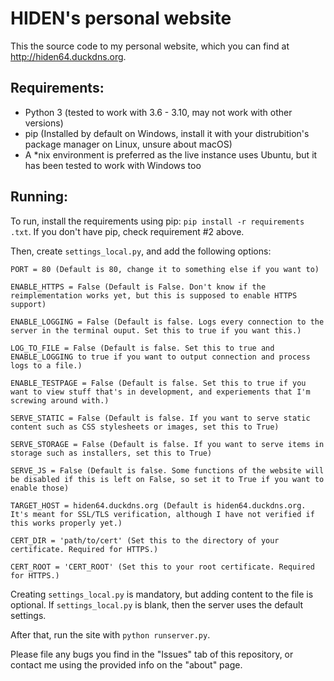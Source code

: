 # HIDEN's personal website
This the source code to my personal website, which you can find at http://hiden64.duckdns.org.


## Requirements:
- Python 3 (tested to work with 3.6 - 3.10, may not work with other versions)
- pip (Installed by default on Windows, install it with your distrubition's package manager on Linux, unsure about macOS)
- A *nix environment is preferred as the live instance uses Ubuntu, but it has been tested to work with Windows too


## Running:
To run, install the requirements using pip: `pip install -r requirements .txt`. If you don't have pip, check requirement #2 above.

Then, create `settings_local.py`, and add the following options:

 ```
PORT = 80 (Default is 80, change it to something else if you want to)

ENABLE_HTTPS = False (Default is False. Don't know if the reimplementation works yet, but this is supposed to enable HTTPS support)

ENABLE_LOGGING = False (Default is false. Logs every connection to the server in the terminal ouput. Set this to true if you want this.)

LOG_TO_FILE = False (Default is false. Set this to true and ENABLE_LOGGING to true if you want to output connection and process logs to a file.)

ENABLE_TESTPAGE = False (Default is false. Set this to true if you want to view stuff that's in development, and experiements that I'm screwing around with.)

SERVE_STATIC = False (Default is false. If you want to serve static content such as CSS stylesheets or images, set this to True)

SERVE_STORAGE = False (Default is false. If you want to serve items in storage such as installers, set this to True)

SERVE_JS = False (Default is false. Some functions of the website will be disabled if this is left on False, so set it to True if you want to enable those)

TARGET_HOST = hiden64.duckdns.org (Default is hiden64.duckdns.org. It's meant for SSL/TLS verification, although I have not verified if this works properly yet.)

CERT_DIR = 'path/to/cert' (Set this to the directory of your certificate. Required for HTTPS.)

CERT_ROOT = 'CERT_ROOT' (Set this to your root certificate. Required for HTTPS.)
```

Creating `settings_local.py` is mandatory, but adding content to the file is optional. If `settings_local.py` is blank, then the server uses the default settings.


After that, run the site with `python runserver.py`.

Please file any bugs you find in the "Issues" tab of this repository, or contact me using the provided info on the "about" page.